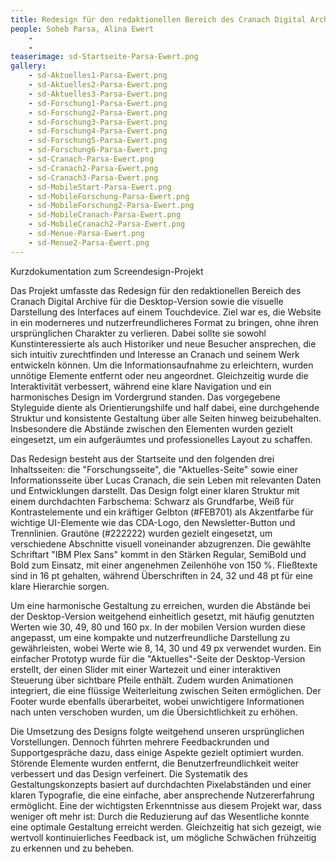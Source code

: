 ```yaml
---
title: Redesign für den redaktionellen Bereich des Cranach Digital Archive
people: Soheb Parsa, Alina Ewert
    - 
    - 
teaserimage: sd-Startseite-Parsa-Ewert.png
gallery:
    - sd-Aktuelles1-Parsa-Ewert.png
    - sd-Aktuelles2-Parsa-Ewert.png
    - sd-Aktuelles3-Parsa-Ewert.png
    - sd-Forschung1-Parsa-Ewert.png
    - sd-Forschung2-Parsa-Ewert.png
    - sd-Forschung3-Parsa-Ewert.png
    - sd-Forschung4-Parsa-Ewert.png
    - sd-Forschung5-Parsa-Ewert.png
    - sd-Forschung6-Parsa-Ewert.png
    - sd-Cranach-Parsa-Ewert.png
    - sd-Cranach2-Parsa-Ewert.png
    - sd-Cranach3-Parsa-Ewert.png
    - sd-MobileStart-Parsa-Ewert.png
    - sd-MobileForschung-Parsa-Ewert.png
    - sd-MobileForschung2-Parsa-Ewert.png
    - sd-MobileCranach-Parsa-Ewert.png
    - sd-MobileCranach2-Parsa-Ewert.png
    - sd-Menue-Parsa-Ewert.png
    - sd-Menue2-Parsa-Ewert.png
---
```


Kurzdokumentation zum Screendesign-Projekt

Das Projekt umfasste das Redesign für den redaktionellen Bereich des Cranach Digital Archive für die Desktop-Version sowie die visuelle Darstellung des Interfaces auf einem Touchdevice. Ziel war es, die Website in ein moderneres und nutzerfreundlicheres Format zu bringen, ohne ihren ursprünglichen Charakter zu verlieren. Dabei sollte sie sowohl Kunstinteressierte als auch Historiker und neue Besucher ansprechen, die sich intuitiv zurechtfinden und Interesse an Cranach und seinem Werk entwickeln können. Um die Informationsaufnahme zu erleichtern, wurden unnötige Elemente entfernt oder neu angeordnet. Gleichzeitig wurde die Interaktivität verbessert, während eine klare Navigation und ein harmonisches Design im Vordergrund standen. Das vorgegebene Styleguide diente als Orientierungshilfe und half dabei, eine durchgehende Struktur und konsistente Gestaltung über alle Seiten hinweg beizubehalten. Insbesondere die Abstände zwischen den Elementen wurden gezielt eingesetzt, um ein aufgeräumtes und professionelles Layout zu schaffen.

Das Redesign besteht aus der Startseite und den folgenden drei Inhaltsseiten: die "Forschungsseite", die "Aktuelles-Seite" sowie einer Informationsseite über Lucas Cranach, die sein Leben mit relevanten Daten und Entwicklungen darstellt. Das Design folgt einer klaren Struktur mit einem durchdachten Farbschema: Schwarz als Grundfarbe, Weiß für Kontrastelemente und ein kräftiger Gelbton (#FEB701) als Akzentfarbe für wichtige UI-Elemente wie das CDA-Logo, den Newsletter-Button und Trennlinien. Grautöne (#222222) wurden gezielt eingesetzt, um verschiedene Abschnitte visuell voneinander abzugrenzen. Die gewählte Schriftart "IBM Plex Sans" kommt in den Stärken Regular, SemiBold und Bold zum Einsatz, mit einer angenehmen Zeilenhöhe von 150 %. Fließtexte sind in 16 pt gehalten, während Überschriften in 24, 32 und 48 pt für eine klare Hierarchie sorgen.

Um eine harmonische Gestaltung zu erreichen, wurden die Abstände bei der Desktop-Version weitgehend einheitlich gesetzt, mit häufig genutzten Werten wie 30, 49, 80 und 160 px. In der mobilen Version wurden diese angepasst, um eine kompakte und nutzerfreundliche Darstellung zu gewährleisten, wobei Werte wie 8, 14, 30 und 49 px verwendet wurden. Ein einfacher Prototyp wurde für die "Aktuelles"-Seite der Desktop-Version erstellt, der einen Slider mit einer Wartezeit und einer interaktiven Steuerung über sichtbare Pfeile enthält. Zudem wurden Animationen integriert, die eine flüssige Weiterleitung zwischen Seiten ermöglichen. Der Footer wurde ebenfalls überarbeitet, wobei unwichtigere Informationen nach unten verschoben wurden, um die Übersichtlichkeit zu erhöhen.

Die Umsetzung des Designs folgte weitgehend unseren ursprünglichen Vorstellungen. Dennoch führten mehrere Feedbackrunden und Supportgespräche dazu, dass einige Aspekte gezielt optimiert wurden. Störende Elemente wurden entfernt, die Benutzerfreundlichkeit weiter verbessert und das Design verfeinert. Die Systematik des Gestaltungskonzepts basiert auf durchdachten Pixelabständen und einer klaren Typografie, die eine einfache, aber ansprechende Nutzererfahrung ermöglicht. Eine der wichtigsten Erkenntnisse aus diesem Projekt war, dass weniger oft mehr ist: Durch die Reduzierung auf das Wesentliche konnte eine optimale Gestaltung erreicht werden. Gleichzeitig hat sich gezeigt, wie wertvoll kontinuierliches Feedback ist, um mögliche Schwächen frühzeitig zu erkennen und zu beheben.
